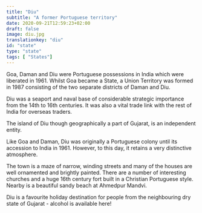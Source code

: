 ```yaml
---
title: "Diu"
subtitle: "A former Portuguese territory"
date: 2020-09-21T12:59:23+02:00
draft: false
image: diu.jpg
translationkey: "diu"
id: "state"
type: "state"
tags: [ "States"] 
---
```

Goa, Daman and Diu were Portuguese possessions in India which were liberated in 1961. Whilst Goa became a State, a Union Territory was formed in 1987 consisting of the two separate districts of Daman and Diu.

Diu was a seaport and naval base of considerable strategic importance from the 14th to 16th centuries. It was also a vital trade link with the rest of India for overseas traders.



The island of Diu though geographically a part of Gujarat, is an independent entity.

Like Goa and Daman, Diu was originally a Portuguese colony until its accession to India in 1961. However, to this day, it retains a very distinctive atmosphere.

The town is a maze of narrow, winding streets and many of the houses are well ornamented and brightly painted. There are a number of interesting churches and a huge 16th century fort built in a Christian Portuguese style. Nearby is a beautiful sandy beach at Ahmedpur Mandvi.

Diu is a favourite holiday destination for people from the neighbouring dry state of Gujarat - alcohol is available here!
